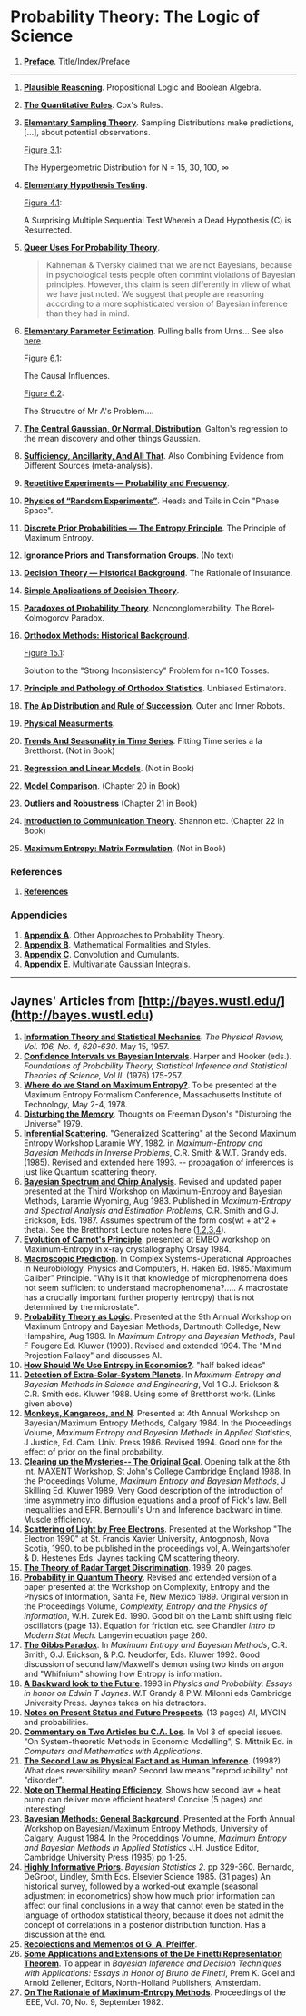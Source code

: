 # Probability Theory: The Logic of Science

1.  [**Preface**](jaynes/cpreambl-index-preface.pdf). Title/Index/Preface

---

1.  [**Plausible Reasoning**](jaynes/cc01p-plausible-reasoning.pdf). Propositional Logic and Boolean Algebra.
2.  [**The Quantitative Rules**](jaynes/cc02m-the-quantitative-rules.pdf). Cox's Rules.
3.  [**Elementary Sampling Theory**](jaynes/cc03o-elementary-sampling-theory.pdf). Sampling Distributions make predictions, \[...\], about potential observations.

    [Figure 3.1](jaynes/cfig3-1.pdf):

    The Hypergeometric Distribution for N = 15, 30, 100, ∞

4.  [**Elementary Hypothesis Testing**](jaynes/cc04q-elementary-hypothesis-testing.pdf).

    [Figure 4.1](jaynes/cfig4-1.pdf):

    A Surprising Multiple Sequential Test Wherein a Dead Hypothesis (C) is Resurrected.

5.  [**Queer Uses For Probability Theory**](jaynes/cc05e-queer-uses-for-probability-theory.pdf).

    > Kahneman & Tversky claimed that we are not Bayesians, because in psychological tests people often commint violations of Bayesian principles. However, this claim is seen differently in vliew of what we have just noted. We suggest that people are reasoning according to a more sophisticated version of Bayesian inference than they had in mind.

6.  [**Elementary Parameter Estimation**](jaynes/cc06q-elmentary-parameter-estimation.pdf). Pulling balls from Urns... See also [here](jaynes/articles/cmonkeys.pdf).

    [Figure 6.1](jaynes/cfig6-1.pdf):

    The Causal Influences.

    [Figure 6.2](jaynes/cfig6-2.pdf):

    The Strucutre of Mr A's Problem....

7.  [**The Central Gaussian, Or Normal, Distribution**](jaynes/cc07s-the-central-gaussian-or-normal-distribution.pdf). Galton's regression to the mean discovery and other things Gaussian.
8.  [**Sufficiency, Ancillarity, And All That**](jaynes/cc08n-sufficiency-ancillarity-and-all-that.pdf). Also Combining Evidence from Different Sources (meta-analysis).
9.  [**Repetitive Experiments — Probability and Frequency**](jaynes/cc09i-repeditive-experiments-probability-and-frequency.pdf).
10. [**Physics of “Random Experiments”**](jaynes/cc10k-physcis-of-random-experiments.pdf). Heads and Tails in Coin "Phase Space".
11. [**Discrete Prior Probabilities — The Entropy Principle**](jaynes/cc11g-discrete-prior-probabilities-the-entropy-principle.pdf). The Principle of Maximum Entropy.
12. **Ignorance Priors and Transformation Groups**. (No text)
13. [**Decision Theory — Historical Background**](jaynes/cc13v-decision-theory-historical-background.pdf). The Rationale of Insurance.
14. [**Simple Applications of Decision Theory**](jaynes/cc14g-simple-applications-of-decision-theory.pdf).
15. [**Paradoxes of Probability Theory**](jaynes/cc15b-paradoxes-of-probability-theory.pdf). Nonconglomerability. The Borel-Kolmogorov Paradox.
16. [**Orthodox Methods: Historical Background**](jaynes/cc16v-orthodox-methods-historical-background.pdf).

    [Figure 15.1](jaynes/cfig15-1.pdf):

    Solution to the "Strong Inconsistency" Problem for n=100 Tosses.

17. [**Principle and Pathology of Orthodox Statistics**](jaynes/cc17h-principles-and-pathologies-of-orthodox-statistics.pdf). Unbiased Estimators.
18. [**The Ap Distribution and Rule of Succession**](jaynes/cc18i-the-Ap-distribution-and-rule-of-succession.pdf). Outer and Inner Robots.
19. [**Physical Measurments**](jaynes/cc19g-physical-measurements.pdf).
20. [**Trends And Seasonality in Time Series**](jaynes/cc20b-trend-and-seasonality-in-time-series.pdf). Fitting Time series a la Bretthorst. (Not in Book)
21. [**Regression and Linear Models**](jaynes/cc21a-regression-and-linear-models.pdf). (Not in Book)
22. [**Model Comparison**](jaynes/cc24j-model-comparison.pdf). (Chapter 20 in Book)
23. **Outliers and Robustness** (Chapter 21 in Book)
24. [**Introduction to Communication Theory**](jaynes/cc27d-introduction-to-communication-theory.pdf). Shannon etc. (Chapter 22 in Book)
25. [**Maximum Entropy: Matrix Formulation**](jaynes/cc30e-maximum-entropy-matrix-formulation.pdf). (Not in Book)

### References

1.  [**References**](jaynes/crefsv.pdf)

### Appendicies

1.  [**Appendix A**](jaynes/cappal-the-kolmogorov-system-of-probabilities.pdf). Other Approaches to Probability Theory.
2.  [**Appendix B**](jaynes/cappb8-mathematical-formalities-and-style.pdf). Mathematical Formalities and Styles.
3.  [**Appendix C**](jaynes/cappc1-convolutions-and-cumulants.pdf). Convolution and Cumulants.
4.  [**Appendix E**](jaynes/cappe1-multivariate-gaussian-integrals.pdf). Multivariate Gaussian Integrals.

---

## Jaynes' Articles from [http://bayes.wustl.edu/](http://bayes.wustl.edu)

1.  [**Information Theory and Statistical Mechanics**](jaynes/articles/theory.1.pdf). _The Physical Review, Vol. 106, No. 4, 620-630_. May 15, 1957.
2.  [**Confidence Intervals vs Bayesian Intervals**](jaynes/articles/confidence.pdf). Harper and Hooker (eds.). _Foundations of Probability Theory, Statistical Inference and Statistical Theories of Science, Vol II_. (1976) 175-257.
3.  [**Where do we Stand on Maximum Entropy?**](jaynes/articles/stand.on.entropy.pdf). To be presented at the Maximum Entropy Formalism Conference, Massachusetts Institute of Technology, May 2-4, 1978.
4.  [**Disturbing the Memory**](jaynes/articles/cdyson.pdf). Thoughts on Freeman Dyson's "Disturbing the Universe" 1979.
5.  [**Inferential Scattering**](jaynes/articles/cinfscat.pdf). "Generalized Scattering" at the Second Maximum Entropy Workshop Laramie WY, 1982. in _Maximum-Entropy and Bayesian Methods in Inverse Problems_, C.R. Smith & W.T. Grandy eds. (1985). Revised and extended here 1993. -- propagation of inferences is just like Quantum scattering theory.
6.  [**Bayesian Spectrum and Chirp Analysis**](jaynes/articles/cchirp.pdf). Revised and updated paper presented at the Third Workshop on Maximum-Entropy and Bayesian Methods, Laramie Wyoming, Aug 1983. Published in _Maximum-Entropy and Spectral Analysis and Estimation Problems_, C.R. Smith and G.J. Erickson, Eds. 1987. Assumes spectrum of the form cos(wt + at^2 + theta). See the Bretthorst Lecture notes here ([1,](bretthorst/1.pdf)[2](bretthorst/2.pdf),[3](bretthorst/3.pdf),[4](bretthorst/4.pdf)).
7.  [**Evolution of Carnot's Principle**](jaynes/articles/ccarnot.pdf). presented at EMBO workshop on Maximum-Entropy in x-ray crystallography Orsay 1984.
8.  [**Macroscopic Prediction**](jaynes/articles/cmacro.pdf). In Complex Systems-Operational Approaches in Neurobiology, Physics and Computers, H. Haken Ed. 1985."Maximum Caliber" Principle. "Why is it that knowledge of microphenomena does not seem sufficient to understand macrophenomena?..... A macrostate has a crucially important further property (entropy) that is not determined by the microstate".
9.  [**Probability Theory as Logic**](jaynes/articles/probtheoryaslogic.pdf). Presented at the 9th Annual Workshop on Maximum Entropy and Bayesian Methods, Dartmouth Colledge, New Hampshire, Aug 1989. In _Maximum Entropy and Bayesian Methods_, Paul F Fougere Ed. Kluwer (1990). Revised and extended 1994. The "Mind Projection Fallacy" and discusses AI.
10. [**How Should We Use Entropy in Economics?**](jaynes/articles/ceconent.pdf). "half baked ideas"
11. [**Detection of Extra-Solar-System Planets**](jaynes/articles/cplanets.pdf). In _Maximum-Entropy and Bayesian Methods in Science and Engineering_, Vol 1 G.J. Erickson & C.R. Smith eds. Kluwer 1988. Using some of Bretthorst work. (Links given above)
12. [**Monkeys, Kangaroos, and N**](jaynes/articles/cmonkeys.pdf). Presented at 4th Annual Workshop on Bayesian/Maximum Entropy Methods, Calgary 1984. In the Proceedings Volume, _Maximum Entropy and Bayesian Methods in Applied Statistics_, J Justice, Ed. Cam. Univ. Press 1986. Revised 1994. Good one for the effect of prior on the final probability.
13. [**Clearing up the Mysteries-- The Original Goal**](jaynes/articles/cmystery.pdf). Opening talk at the 8th Int. MAXENT Workshop, St John's College Cambridge England 1988. In the Proceedings Volume, _Maximum Entropy and Bayesian Methods_, J Skilling Ed. Kluwer 1989. Very Good description of the introduction of time asymmetry into diffusion equations and a proof of Fick's law. Bell inequalities and EPR. Bernoulli's Urn and Inference backward in time. Muscle efficiency.
14. [**Scattering of Light by Free Electrons**](jaynes/articles/cnova.pdf). Presented at the Workshop "The Electron 1990" at St. Francis Xavier University, Antogonosh, Nova Scotia, 1990. to be published in the proceedings vol, A. Weingartshofer & D. Hestenes Eds. Jaynes tackling QM scattering theory.
15. [**The Theory of Radar Target Discrimination**](jaynes/articles/craddis.pdf). 1989. 20 pages.
16. [**Probability in Quantum Theory**](jaynes/articles/csf89e.pdf). Revised and extended version of a paper presented at the Workshop on Complexity, Entropy and the Physics of Information, Santa Fe, New Mexico 1989. Original version in the Proceedings Volume, _Complexity, Entropy and the Physics of Information_, W.H. Zurek Ed. 1990. Good bit on the Lamb shift using field oscillators (page 13). Equation for friction etc. see Chandler _Intro to Modern Stat Mech_. Langevin equation page 260.
17. [**The Gibbs Paradox**](jaynes/articles/cgibbs.pdf). In _Maximum Entropy and Bayesian Methods_, C.R. Smith, G.J. Erickson, & P.O. Neudorfer, Eds. Kluwer 1992. Good discussion of second law/Maxwell's demon using two kinds on argon and "Whifnium" showing how Entropy is information.
18. [**A Backward look to the Future**](jaynes/articles/lar92.pdf). 1993 in _Physics and Probability: Essays in honor on Edwin T Jaynes_. W.T Grandy & P.W. Milonni eds Cambridge University Press. Jaynes takes on his detractors.
19. [**Notes on Present Status and Future Prospects**](jaynes/articles/larami90.pdf). (13 pages) AI, MYCIN and probabilities.
20. [**Commentary on Two Articles bu C.A. Los**](jaynes/articles/los91.pdf). In Vol 3 of special issues. "On System-theoretic Methods in Economic Modelling", S. Mittnik Ed. in _Computers and Mathematics with Applications_.
21. [**The Second Law as Physical Fact and as Human Inference**](jaynes/articles/sfb.pdf). (1998?) What does reversibility mean? Second law means "reproducibility" not "disorder".
22. [**Note on Thermal Heating Efficiency**](jaynes/articles/silver.pdf). Shows how second law + heat pump can deliver more efficient heaters! Concise (5 pages) and interesting!
23. [**Bayesian Methods: General Background**](jaynes/articles/ccalgtut.pdf). Presented at the Forth Annual Workshop on Bayesian/Maximum Entropy Methods, University of Calgary, August 1984. In the Proceddings Volumne, _Maximum Entropy and Bayesian Methods in Applied Statistics_ J.H. Justice Editor, Cambridge University Press (1985) pp 1-25.
24. [**Highly Informative Priors**](jaynes/articles/val1.pdf). _Bayesian Statistics 2_. pp 329-360. Bernardo, DeGroot, Lindley, Smith Eds. Elsevier Science 1985. (31 pages) An historical survey, followed by a worked-out example (seasonal adjustment in econometrics) show how much prior information can affect our final conclusions in a way that cannot even be stated in the language of orthodox statistical theory, because it does not admit the concept of correlations in a posterior distribution function. Has a discussion at the end.
25. [**Recolections and Mementos of G. A. Pfeiffer**](jaynes/articles/cgap.pdf).
26. [**Some Applications and Extensions of the De Finetti Representation Theorem**](jaynes/articles/exchange.pdf). To appear in _Bayesian Inference and Decision Techniques with Applications: Essays in Honor of Bruno de Finetti_, Prem K. Goel and Arnold Zellener, Editors, North-Holland Publishers, Amsterdam.
27. [**On The Rationale of Maximum-Entropy Methods**](jaynes/articles/rational.pdf). Proceedings of the IEEE, Vol. 70, No. 9, September 1982.
